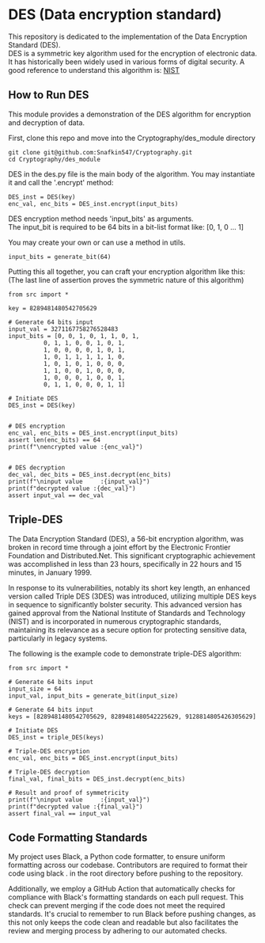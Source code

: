 # DES (Data encryption standard)

This repository is dedicated to the implementation of the Data Encryption Standard (DES). <br>
DES is a symmetric key algorithm used for the encryption of electronic data. <br>
It has historically been widely used in various forms of digital security.
A good reference to understand this algorithm is: <a href="https://csrc.nist.gov/files/pubs/fips/46-3/final/docs/fips46-3.pdf">NIST</a>

## How to Run DES
This module provides a demonstration of the DES algorithm for encryption and decryption of data. <br>

First, clone this repo and move into the Cryptography/des_module directory

```
git clone git@github.com:Snafkin547/Cryptography.git
cd Cryptography/des_module
```

DES in the des.py file is the main body of the algorithm. You may instantiate it and call the '.encrypt' method:

```
DES_inst = DES(key)
enc_val, enc_bits = DES_inst.encrypt(input_bits)
```

DES encryption method needs 'input_bits' as arguments.<br>
The input_bit is required to be 64 bits in a bit-list format like: [0, 1, 0 ... 1]

You may create your own or can use a method in utils.

```
input_bits = generate_bit(64)
```

Putting this all together, you can craft your encryption algorithm like this:
(The last line of assertion proves the symmetric nature of this algorithm)

```
from src import *

key = 8289481480542705629

# Generate 64 bits input
input_val = 3271167758276528483
input_bits = [0, 0, 1, 0, 1, 1, 0, 1, 
          0, 1, 1, 0, 0, 1, 0, 1, 
          1, 0, 0, 0, 0, 1, 0, 1, 
          1, 0, 1, 1, 1, 1, 1, 0, 
          1, 0, 1, 0, 1, 0, 0, 0, 
          1, 1, 0, 0, 1, 0, 0, 0, 
          1, 0, 0, 0, 1, 0, 0, 1, 
          0, 1, 1, 0, 0, 0, 1, 1]

# Initiate DES
DES_inst = DES(key)


# DES encryption
enc_val, enc_bits = DES_inst.encrypt(input_bits)
assert len(enc_bits) == 64
print(f"\nencrypted value :{enc_val}")


# DES decryption
dec_val, dec_bits = DES_inst.decrypt(enc_bits)
print(f"\ninput value     :{input_val}")
print(f"decrypted value :{dec_val}")
assert input_val == dec_val

```

## Triple-DES

The Data Encryption Standard (DES), a 56-bit encryption algorithm, was broken in record time through a joint effort by the Electronic Frontier Foundation and Distributed.Net.
This significant cryptographic achievement was accomplished in less than 23 hours, specifically in 22 hours and 15 minutes, in January 1999​​​​.  <br>

In response to its vulnerabilities, notably its short key length, an enhanced version called Triple DES (3DES) was introduced, utilizing multiple DES keys in sequence to significantly bolster security. 
This advanced version has gained approval from the National Institute of Standards and Technology (NIST) and is incorporated in numerous cryptographic standards, maintaining its relevance as a secure option for protecting sensitive data, particularly in legacy systems.

The following is the example code to demonstrate triple-DES algorithm:

```
from src import *

# Generate 64 bits input
input_size = 64
input_val, input_bits = generate_bit(input_size)

# Generate 64 bits input
keys = [8289481480542705629, 8289481480542225629, 9128814805426305629]

# Initiate DES
DES_inst = triple_DES(keys)

# Triple-DES encryption
enc_val, enc_bits = DES_inst.encrypt(input_bits)

# Triple-DES decryption
final_val, final_bits = DES_inst.decrypt(enc_bits)

# Result and proof of symmetricity
print(f"\ninput value     :{input_val}")
print(f"decrypted value :{final_val}")
assert final_val == input_val
```

## Code Formatting Standards
My project uses Black, a Python code formatter, to ensure uniform formatting across our codebase. 
Contributors are required to format their code using black . in the root directory before pushing to the repository. 

Additionally, we employ a GitHub Action that automatically checks for compliance with Black's formatting standards on each pull request. 
This check can prevent merging if the code does not meet the required standards. 
It's crucial to remember to run Black before pushing changes, as this not only keeps the code clean and readable but also facilitates the review and merging process by adhering to our automated checks.
